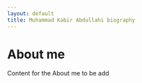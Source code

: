 ```yaml
---
layout: default
title: Muhammad Kabir Abdullahi biography
---
```

# About me
Content for the About me to be add
